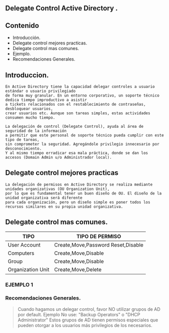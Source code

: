 ## Delegate Control Active Directory .
## Contenido
- Introducción.
- Delegate control mejores practicas.
- Delegate control mas comunes.
- Ejemplo.
- Recomendaciones Generales.

## Introduccion.

```
En Active Directory tiene la capacidad delegar controles a usuario estándar o usuario privilegiado
de forma muy granular. En un entorno corporativo, un soporte técnico dedica tiempo improductivo a asistir 
a tickets relacionados con el restablecimiento de contraseñas, desbloquear usuarios, 
crear usuarios etc. Aunque son tareas simples, estas actividades consumen mucho tiempo.

La delegación de control (Delegate Control), ayuda al área de seguridad de la información 
a permitir que este personal de soporte técnico pueda cumplir con este tipo de tareas, 
sin comprometer la seguridad. Agregándole privilegio innecesario por desconocimiento.
Y al mismo tiempo erradicar esa mala práctica, donde se dan los accesos (Domain Admin u/o Administrador local).

```

## Delegate control mejores practicas

```
La delegación de permisos en Active Directory se realiza mediante unidades organizativas (OU Organization Unit), 
por lo que es fundamental tener un buen diseño de OU. El diseño de la unidad organizativa será diferente 
para cada organización, pero un diseño simple es poner todos los recursos similares en su propia unidad organizativa.
```

## Delegate control mas comunes.


|TIPO |TIPO DE PERMISO|
|---|---|
|User Account |Create,Move,Password Reset,Disable|
|Computers |Create,Move,Disable|
|Group| Create,Move,Disable|
|Organization Unit|Create,Move,Delete|

### EJEMPLO 1


### Recomendaciones Generales.

>Cuando hagamos un delegar control, favor NO utilizar grupos de AD por default. Ejemplo
No use: "Backup Operators" o "DHCP Administrator"
Estos grupos de AD tienen permisos especiales que pueden otorgar a los usuarios más privilegios de los necesarios.

